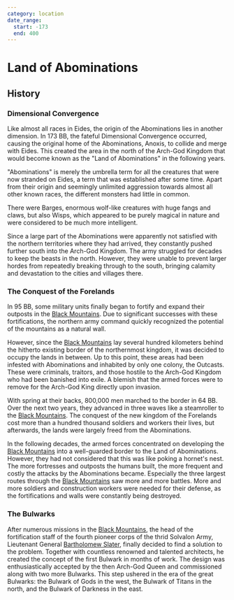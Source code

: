 ```yaml
---
category: location
date_range:
  start: -173
  end: 400
---
```


# Land of Abominations

## History

### Dimensional Convergence

Like almost all races in Eides, the origin of the Abominations lies in another dimension. In 173 BB, the fateful Dimensional Convergence occurred, causing the original home of the Abominations, Anoxis, to collide and merge with Eides. This created the area in the north of the Arch-God Kingdom that would become known as the "Land of Abominations" in the following years.

"Abominations" is merely the umbrella term for all the creatures that were now stranded on Eides, a term that was established after some time. Apart from their origin and seemingly unlimited aggression towards almost all other known races, the different monsters had little in common.

There were Barges, enormous wolf-like creatures with huge fangs and claws, but also Wisps, which appeared to be purely magical in nature and were considered to be much more intelligent.

Since a large part of the Abominations were apparently not satisfied with the northern territories where they had arrived, they constantly pushed further south into the Arch-God Kingdom. The army struggled for decades to keep the beasts in the north. However, they were unable to prevent larger hordes from repeatedly breaking through to the south, bringing calamity and devastation to the cities and villages there.

### The Conquest of the Forelands

In 95 BB, some military units finally began to fortify and expand their outposts in the [Black Mountains](/wiki/geography/eides/land-of-abominations/Black-Mountains.md). Due to significant successes with these fortifications, the northern army command quickly recognized the potential of the mountains as a natural wall.

However, since the [Black Mountains](/wiki/geography/eides/land-of-abominations/Black-Mountains.md) lay several hundred kilometers behind the hitherto existing border of the northernmost kingdom, it was decided to occupy the lands in between. Up to this point, these areas had been infested with Abominations and inhabited by only one colony, the Outcasts. These were criminals, traitors, and those hostile to the Arch-God Kingdom who had been banished into exile. A blemish that the armed forces were to remove for the Arch-God King directly upon invasion.

With spring at their backs, 800,000 men marched to the border in 64 BB. Over the next two years, they advanced in three waves like a steamroller to the [Black Mountains](/wiki/geography/eides/land-of-abominations/Black-Mountains.md). The conquest of the new kingdom of the Forelands cost more than a hundred thousand soldiers and workers their lives, but afterwards, the lands were largely freed from the Abominations.

In the following decades, the armed forces concentrated on developing the [Black Mountains](/wiki/geography/eides/land-of-abominations/Black-Mountains.md) into a well-guarded border to the Land of Abominations. However, they had not considered that this was like poking a hornet's nest. The more fortresses and outposts the humans built, the more frequent and costly the attacks by the Abominations became. Especially the three largest routes through the [Black Mountains](/wiki/geography/eides/land-of-abominations/Black-Mountains.md) saw more and more battles. More and more soldiers and construction workers were needed for their defense, as the fortifications and walls were constantly being destroyed.

### The Bulwarks

After numerous missions in the [Black Mountains](/wiki/geography/eides/land-of-abominations/Black-Mountains.md), the head of the fortification staff of the fourth pioneer corps of the thrid Solvalon Army, Lieutenant General [Bartholomew Slater](/wiki/people/Bartholomew-Slater.md), finally decided to find a solution to the problem. Together with countless renowned and talented architects, he created the concept of the first Bulwark in months of work. The design was enthusiastically accepted by the then Arch-God Queen and commissioned along with two more Bulwarks. This step ushered in the era of the great Bulwarks: the Bulwark of Gods in the west, the Bulwark of Titans in the north, and the Bulwark of Darkness in the east.